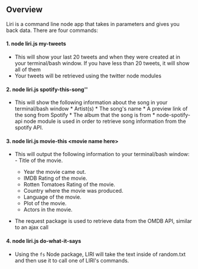 ## Overview
Liri is a command line node app that takes in parameters and gives you back data. There are four commands:

#### 1. node liri.js my-tweets 
  * This will show your last 20 tweets and when they were created at in your terminal/bash window. If you have less than 20 tweets, it will show all of them
  * Your tweets will be retrieved using the twitter node modules 
#### 2. node liri.js spotify-this-song\'<song name here>\'
   * This will show the following information about the song in your terminal/bash window 
            * Artist(s)
            * The song's name
            * A preview link of the song from Spotify
            * The album that the song is from
    * node-spotify-api node module is used in order to retrieve song information from the spotify API.

#### 3. node liri.js movie-this \<movie name here>
   * This will output the following information to your terminal/bash window:
	- Title of the movie.
        - Year the movie came out.
        - IMDB Rating of the movie.
        - Rotten Tomatoes Rating of the movie.
        - Country where the movie was produced.
        - Language of the movie.
        - Plot of the movie.
        - Actors in the movie.
     
   * The request package is used to retrieve data from the OMDB API, similar to an ajax call

#### 4. node liri.js do-what-it-says
   * Using the `fs` Node package, LIRI will take the text inside of random.txt and then use it to call one of LIRI's commands.
